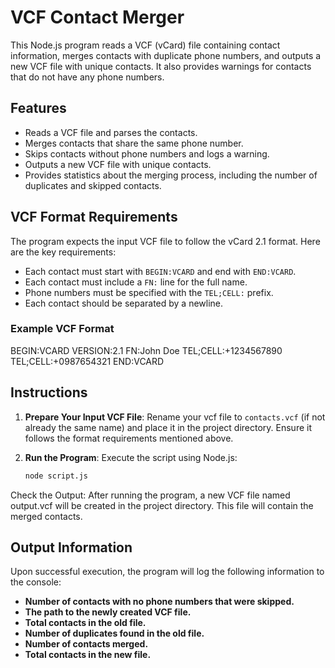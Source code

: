 # VCF Contact Merger
This Node.js program reads a VCF (vCard) file containing contact information, merges contacts with duplicate phone numbers, and outputs a new VCF file with unique contacts. It also provides warnings for contacts that do not have any phone numbers.

## Features
-   Reads a VCF file and parses the contacts.
-   Merges contacts that share the same phone number.
-   Skips contacts without phone numbers and logs a warning.
-   Outputs a new VCF file with unique contacts.
-   Provides statistics about the merging process, including the number of duplicates and skipped contacts.

## VCF Format Requirements

The program expects the input VCF file to follow the vCard 2.1 format. Here are the key requirements:

-   Each contact must start with `BEGIN:VCARD` and end with `END:VCARD`.
-   Each contact must include a `FN:` line for the full name.
-   Phone numbers must be specified with the `TEL;CELL:` prefix.
-   Each contact should be separated by a newline.

### Example VCF Format

BEGIN:VCARD
VERSION:2.1
FN:John Doe
TEL;CELL:+1234567890
TEL;CELL:+0987654321
END:VCARD

## Instructions

1. **Prepare Your Input VCF File**: Rename your vcf file to `contacts.vcf` (if not already the same name) and place it in the project directory. Ensure it follows the format requirements mentioned above.

2. **Run the Program**: Execute the script using Node.js:
   ```bash
   node script.js
Check the Output: After running the program, a new VCF file named output.vcf will be created in the project directory. This file will contain the merged contacts.

## Output Information

Upon successful execution, the program will log the following information to the console:

- **Number of contacts with no phone numbers that were skipped.**
- **The path to the newly created VCF file.**
- **Total contacts in the old file.**
- **Number of duplicates found in the old file.**
- **Number of contacts merged.**
- **Total contacts in the new file.**
